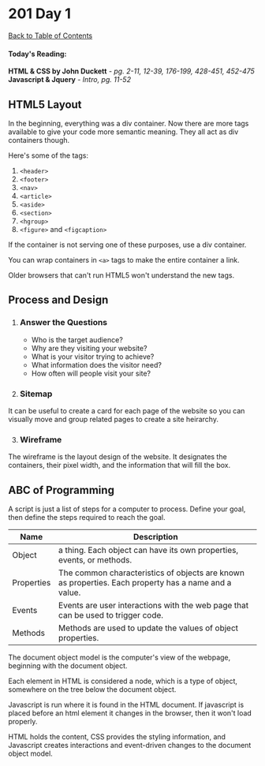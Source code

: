 # 201 Day 1
[Back to Table of Contents](../reading-notes.md)<br/>

#### Today's Reading:<br/>
**HTML & CSS by John Duckett** - *pg. 2-11, 12-39, 176-199, 428-451, 452-475*<br/>
**Javascript & Jquery** - *Intro, pg. 11-52*

## HTML5 Layout

In the beginning, everything was a div container. Now there are more tags available to give your code more semantic meaning. They all act as div containers though.

Here's some of the tags:
1. `<header>`
2. `<footer>`
3. `<nav>`
4. `<article>`
5. `<aside>`
6. `<section>`
7. `<hgroup>`
8. `<figure>` and `<figcaption>`

If the container is not serving one of these purposes, use a div container.

You can wrap containers in `<a>` tags to make the entire container a link.

Older browsers that can't run HTML5 won't understand the new tags.

## Process and Design

1. ### Answer the Questions
    - Who is the target audience?
    - Why are they visiting your website?
    - What is your visitor trying to achieve?
    - What information does the visitor need?
    - How often will people visit your site?
2. ### Sitemap
It can be useful to create a card for each page of the website so you can visually move and group related pages to create a site heirarchy.

3. ### Wireframe
The wireframe is the layout design of the website. It designates the containers, their pixel width, and the information that will fill the box.

## ABC of Programming

A script is just a list of steps for a computer to process.
Define your goal, then define the steps required to reach the goal.

| Name | Description |
| -- | -- |
| Object | a thing. Each object can have its own properties, events, or methods. |
| Properties | The common characteristics of objects are known as properties. Each property has a name and a value. |
| Events | Events are user interactions with the web page that can be used to trigger code. |
| Methods | Methods are used to update the values of object properties. |  

The document object model is the computer's view of the webpage, beginning with the document object.

Each element in HTML is considered a node, which is a type of object, somewhere on the tree below the document object.

Javascript is run where it is found in the HTML document. If javascript is placed before an html element it changes in the browser, then it won't load properly. 

HTML holds the content, CSS provides the styling information, and Javascript creates interactions and event-driven changes to the document object model. 
